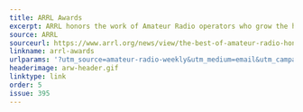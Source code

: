 ```yaml
---
title: ARRL Awards
excerpt: ARRL honors the work of Amateur Radio operators who grow the hobby by advancing technology used within, and the operating culture, of the Amateur Radio Service.
source: ARRL
sourceurl: https://www.arrl.org/news/view/the-best-of-amateur-radio-honored-with-arrl-awards
linkname: arrl-awards
urlparams: '?utm_source=amateur-radio-weekly&utm_medium=email&utm_campaign=newsletter'
headerimage: arw-header.gif
linktype: link
order: 5
issue: 395
---
```

